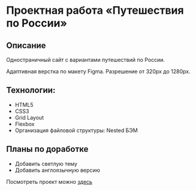 # Проектная работа «Путешествия по России»

## Описание
Одностраничный сайт с вариантами путешествий по России. 

Адаптивная верстка по макету Figma. Разрешение от 320px до 1280px. 

## Технологии:
- HTML5
- CSS3
- Grid Layout
- Flexbox
- Организация файловой структуры: Nested БЭМ

## Планы по доработке
- Добавить светлую тему
- Добавить англоязычную версию

Посмотреть проект можно [здесь](https://lizababicheva.github.io/russian-travel/index.html)
